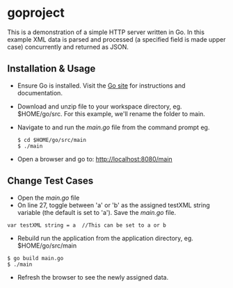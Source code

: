 # goproject
This is a demonstration of a simple HTTP server written in Go. In this example XML data is parsed and processed (a specified field is  made upper case) concurrently and returned as JSON.

## Installation & Usage
- Ensure Go is installed. Visit the [Go site](https://golang.org/doc/install) for instructions and documentation.

- Download and unzip file to your workspace directory, eg. $HOME/go/src.  For this example, we'll rename the folder to main.
- Navigate to and run the *main.go* file from the command prompt eg.
  ```
  $ cd $HOME/go/src/main
  $ ./main 
  ```
 - Open a browser and go to: [http://localhost:8080/main](http://localhost:8080/main)


## Change Test Cases
- Open the *main.go* file
- On line 27, toggle between 'a' or 'b' as the assigned testXML string variable (the default is set to 'a'). Save the *main.go* file.

```
var testXML string = a  //This can be set to a or b
```
- Rebuild run the application from the application directory, eg. $HOME/go/src/main
```
$ go build main.go
$ ./main
```
- Refresh the browser to see the newly assigned data.




